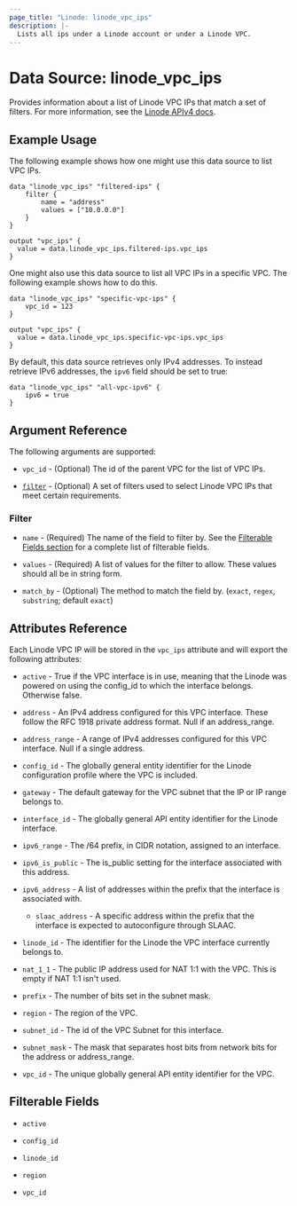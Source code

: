 ```yaml
---
page_title: "Linode: linode_vpc_ips"
description: |-
  Lists all ips under a Linode account or under a Linode VPC.
---
```


# Data Source: linode\_vpc\_ips

Provides information about a list of Linode VPC IPs that match a set of filters.
For more information, see the [Linode APIv4 docs](https://techdocs.akamai.com/linode-api/reference/get-vpcs-ips).

## Example Usage

The following example shows how one might use this data source to list VPC IPs.

```hcl
data "linode_vpc_ips" "filtered-ips" {
    filter {
        name = "address"
        values = ["10.0.0.0"]
    }
}

output "vpc_ips" {
  value = data.linode_vpc_ips.filtered-ips.vpc_ips
}
```

One might also use this data source to list all VPC IPs in a specific VPC. The following example shows how to do this.

```hcl
data "linode_vpc_ips" "specific-vpc-ips" {
    vpc_id = 123
}

output "vpc_ips" {
  value = data.linode_vpc_ips.specific-vpc-ips.vpc_ips
}
```

By default, this data source retrieves only IPv4 addresses. To instead retrieve IPv6 addresses, the `ipv6` field should be set to true:

```hcl
data "linode_vpc_ips" "all-vpc-ipv6" {
    ipv6 = true
}
```

## Argument Reference

The following arguments are supported:

* `vpc_id` - (Optional) The id of the parent VPC for the list of VPC IPs.

* [`filter`](#filter) - (Optional) A set of filters used to select Linode VPC IPs that meet certain requirements.

### Filter

* `name` - (Required) The name of the field to filter by. See the [Filterable Fields section](#filterable-fields) for a complete list of filterable fields.

* `values` - (Required) A list of values for the filter to allow. These values should all be in string form.

* `match_by` - (Optional) The method to match the field by. (`exact`, `regex`, `substring`; default `exact`)

## Attributes Reference

Each Linode VPC IP will be stored in the `vpc_ips` attribute and will export the following attributes:

* `active` - True if the VPC interface is in use, meaning that the Linode was powered on using the config_id to which the interface belongs. Otherwise false.

* `address` - An IPv4 address configured for this VPC interface. These follow the RFC 1918 private address format. Null if an address_range.

* `address_range` - A range of IPv4 addresses configured for this VPC interface. Null if a single address.

* `config_id` - The globally general entity identifier for the Linode configuration profile where the VPC is included.

* `gateway` - The default gateway for the VPC subnet that the IP or IP range belongs to.

* `interface_id` - The globally general API entity identifier for the Linode interface.

* `ipv6_range` - The /64 prefix, in CIDR notation, assigned to an interface.

* `ipv6_is_public` - The is_public setting for the interface associated with this address.

* `ipv6_address` - A list of addresses within the prefix that the interface is associated with.

    * `slaac_address` - A specific address within the prefix that the interface is expected to autoconfigure through SLAAC.

* `linode_id` - The identifier for the Linode the VPC interface currently belongs to.

* `nat_1_1` - The public IP address used for NAT 1:1 with the VPC. This is empty if NAT 1:1 isn't used.

* `prefix` - The number of bits set in the subnet mask.

* `region` - The region of the VPC.

* `subnet_id` - The id of the VPC Subnet for this interface.

* `subnet_mask` - The mask that separates host bits from network bits for the address or address_range.

* `vpc_id` - The unique globally general API entity identifier for the VPC.

## Filterable Fields

* `active`

* `config_id`

* `linode_id`

* `region`

* `vpc_id`
